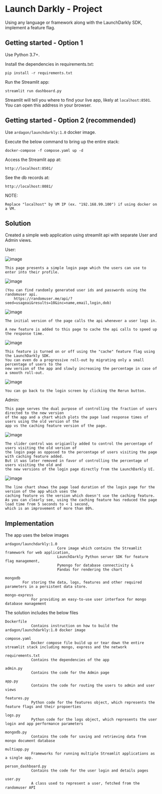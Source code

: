 # Launch Darkly - Project

Using any language or framework along with the LaunchDarkly SDK, implement a feature flag.


## Getting started - Option 1

Use Python 3.7+.

Install the dependencies in requirements.txt:

```
pip install -r requirements.txt
```

Run the Streamlit app:

```
streamlit run dashboard.py
```

Streamlit will tell you where to find your live app, likely at `localhost:8501`. You can open this address in your browser.


## Getting started - Option 2 (recommended)

Use `ardagon/launchdarkly:1.0` docker image.

Execute the below command to bring up the entire stack:

```
docker-compose -f compose.yaml up -d
```

Access the Streamlit app at:

```
http://localhost:8501/
```

See the db records at:

```
http://localhost:8081/
```

NOTE:

```
Replace "localhost" by VM IP (ex. "192.168.99.100") if using docker on a VM.
```


## Solution

Created a simple web application using streamlit api with separate User and Admin views.

User:

![image](https://user-images.githubusercontent.com/55037808/113381763-66b38680-9345-11eb-97d3-481c0ffa535b.png)

    This page presents a simple login page which the users can use to enter into their profile.

![image](https://user-images.githubusercontent.com/55037808/113381793-7f23a100-9345-11eb-8062-a5b6efd517db.png)

    (You can find randomly generated user ids and passwords using the randomuser api.
        https://randomuser.me/api/?seed=usageai&results=10&inc=name,email,login,dob)

![image](https://user-images.githubusercontent.com/55037808/113381710-4aafe500-9345-11eb-9cfb-0e0dcf2b566d.png)

    The initial version of the page calls the api whenever a user logs in.

    A new feature is added to this page to cache the api calls to speed up the response time.

![image](https://user-images.githubusercontent.com/55037808/113382510-3d93f580-9347-11eb-88ad-d800eb1e0c2f.png)

    This feature is turned on or off using the "cache" feature flag using the LaunchDarkly SDK.
    You can even do a progressive roll-out by migrating only a small percentage of users to the
    new version of the app and slowly increasing the percentage in case of a smooth roll-out.
    
![image](https://user-images.githubusercontent.com/55037808/113382352-e0983f80-9346-11eb-867b-9b6ec19fe883.png)

    You can go back to the login screen by clicking the Rerun button.

Admin:

    This page serves the dual purpose of controlling the fraction of users directed to the new version
    of the app and a chart which plots the page load response times of users using the old version of the
    app vs the caching feature version of the page.
    
![image](https://user-images.githubusercontent.com/55037808/113382161-7384aa00-9346-11eb-8c3d-36d1afc01c5e.png)


    The slider control was origianlly added to control the percentage of users visiting the old version of
    the login page as opposed to the percentage of users visiting the page with caching feature added.
    But it was later removed in favor of controlling the percentage of users visiting the old and
    the new versions of the login page directly from the LaunchDarkly UI.

![image](https://user-images.githubusercontent.com/55037808/113382196-8d25f180-9346-11eb-9b85-41ad9521400e.png)

    The line chart shows the page load duration of the login page for the version of the app which uses the
    caching feature vs the version which doesn't use the caching feature.
    As you can clearly see, using the caching feature has reduced the page load time from 5 seconds to < 1 second,
    which is an improvement of more than 80%.
    
    
## Implementation

The app uses the below images

```
ardagon/launchdarkly:1.0
                        Core image which contains the Streamlit framework for web application, 
                        LaunchDarkly Python server SDK for feature flag management,
                        Pymongo for database connectivity &
                        Pandas for rendering the chart
```

```
mongodb
        For storing the data, logs, features and other required parameters in a persistent data store.
```

```
mongo-express
            For providing an easy-to-use user interface for mongo database management
```


The solution includes the below files

```
Dockerfile
            Contains instruction on how to build the ardagon/launchdarkly:1.0 docker image
```

```
compose.yaml
            Docker compose file build up or tear down the entire streamlit stack including mongo, express and the network
```

```
requirements.txt
            Contains the dependencies of the app
```

```
admin.py
            Contains the code for the Admin page
```

```
app.py
            Contains the code for routing the users to admin and user views
```

```
features.py
            Python code for the features object, which represents the feature flags and their propoerties
```

```
logs.py
            Python code for the logs object, which represents the user login and app performance parameters
```

```
mongodb.py
            Contains the code for saving and retrieving data from mongo document database
```

```
multiapp.py
            Frameworks for running multiple Streamlit applications as a single app.
```

```
person_dashboard.py
            Contains the code for the user login and details pages
```

```
user.py
            A class used to represent a user, fetched from the randomuser API
```
